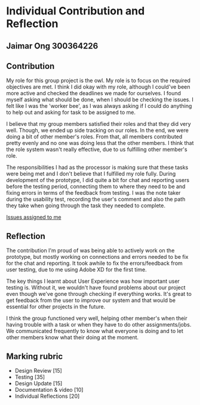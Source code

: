 # Individual Contribution and Reflection

## Jaimar Ong 300364226

## Contribution
My role for this group project is the owl. My role is to focus on the required objectives are met. I think I did okay with my role, although I could've been more active and checked the deadlines we made for ourselves.
I found myself asking what should be done, when I should be checking the issues. I felt like I was the 'worker bee', as I was always asking if I could do anything to help out and asking for task to be assigned to me.

I believe that my group members satisfied their roles and that they did very well. Though, we ended up side tracking on our roles. In the end, we were doing a bit of other member's roles. From that, all members contributed pretty evenly and no one was doing less that the other members.
I think that the role system wasn't really effective, due to us fulfilling other member's role.

The responsibilities I had as the processor is making sure that these tasks were being met and I don't believe that I fulfilled my role fully. During development of the prototype, I did quite a bit for chat and reporting users before the testing period, connecting them to where they need to be and fixing errors in terms of the feedback from testing. I was the note taker during the usability test, recording the user's comment and also the path they take when going through the task they needed to complete.

[Issues assigned to me](ttps://gitlab.ecs.vuw.ac.nz/dashboard/issues?scope=all&utf8=%E2%9C%93&state=all&assignee_username=ongjaim)

## Reflection
The contribution I'm proud of was being able to actively work on the prototype, but mostly working on connections and errors needed to be fix for the chat and reporting. It took awhile to fix the errors/feedback from user testing, due to me using Adobe XD for the first time.

The key things I learnt about User Experience was how important user testing is. Without it, we wouldn't have found problems about our project even though we've gone through checking if everything works. It's great to get feedback from the user to improve our system and that would be essential for other projects in the future.

I think the group functioned very well, helping other member's when their having trouble with a task or when they have to do other assignments/jobs. We communicated frequently to know what everyone is doing and to let other members know what their doing at the moment.

## Marking rubric

* Design Review [15]
* Testing [35]
* Design Update [15]
* Documentation & video [10]
* Individual Reflections [20]